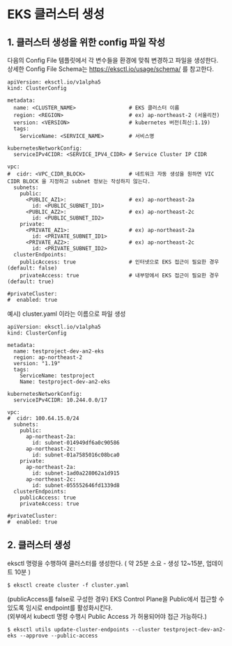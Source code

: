 # EKS 클러스터 생성
## 1. 클러스터 생성을 위한 config 파일 작성
다음의 Config File 템플릿에서 각 변수들을 환경에 맞춰 변경하고 파일을 생성한다.  
상세한 Config File Schema는 https://eksctl.io/usage/schema/ 를 참고한다.
```
apiVersion: eksctl.io/v1alpha5
kind: ClusterConfig

metadata:
  name: <CLUSTER_NAME>                 # EKS 클러스터 이름
  region: <REGION>                     # ex) ap-northeast-2 (서울리전)
  version: <VERSION>                   # kubernetes 버전(최신:1.19)
  tags:
    ServiceName: <SERVICE_NAME>        # 서비스명

kubernetesNetworkConfig:
  serviceIPv4CIDR: <SERVICE_IPV4_CIDR> # Service Cluster IP CIDR

vpc:
#  cidr: <VPC_CIDR_BLOCK>              # 네트워크 자동 생성을 원하면 VIC CIDR BLOCK 을 지정하고 subnet 정보는 작성하지 않는다.
  subnets:
    public:
      <PUBLIC_AZ1>:                    # ex) ap-northeast-2a
        id: <PUBLIC_SUBNET_ID1>
      <PUBLIC_AZ2>:                    # ex) ap-northeast-2c
        id: <PUBLIC_SUBNET_ID2>
    private:
      <PRIVATE_AZ1>:                   # ex) ap-northeast-2a
        id: <PRIVATE_SUBNET_ID1>
      <PRIVATE_AZ2>:                   # ex) ap-northeast-2c
        id: <PRIVATE_SUBNET_ID2>
  clusterEndpoints:
    publicAccess: true                 # 인터넷으로 EKS 접근이 필요한 경우(default: false)
    privateAccess: true                # 내부망에서 EKS 접근이 필요한 경우(default: true)

#privateCluster:
#  enabled: true
```
예시) cluster.yaml 이라는 이름으로 파일 생성
```
apiVersion: eksctl.io/v1alpha5
kind: ClusterConfig

metadata:
  name: testproject-dev-an2-eks
  region: ap-northeast-2
  version: "1.19"
  tags:
    ServiceName: testproject
    Name: testproject-dev-an2-eks

kubernetesNetworkConfig:
  serviceIPv4CIDR: 10.244.0.0/17

vpc:
#  cidr: 100.64.15.0/24
  subnets:
    public:
      ap-northeast-2a:
        id: subnet-014949df6a0c90586
      ap-northeast-2c:
        id: subnet-01a7585016c08bca0
    private:
      ap-northeast-2a:
        id: subnet-1ad0a228062a1d915
      ap-northeast-2c:
        id: subnet-055552646fd1339d8
  clusterEndpoints:
    publicAccess: true
    privateAccess: true

#privateCluster:
#  enabled: true
```

## 2. 클러스터 생성
eksctl 명령을 수행하여 클러스터를 생성한다. ( 약 25분 소요 - 생성 12~15분, 업데이트 10분 )
```
$ eksctl create cluster -f cluster.yaml
```
(publicAccess를 false로 구성한 경우) EKS Control Plane을 Public에서 접근할 수 있도록 임시로 endpoint를 활성화시킨다.  
(외부에서 kubectl 명령 수행시 Public Access 가 허용되어야 접근 가능하다.)
```
$ eksctl utils update-cluster-endpoints --cluster testproject-dev-an2-eks --approve --public-access
```
